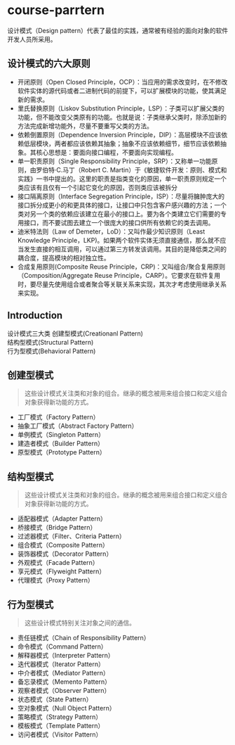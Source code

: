 # course-parrtern
设计模式（Design pattern）代表了最佳的实践，通常被有经验的面向对象的软件开发人员所采用。
## 设计模式的六大原则
* 开闭原则（Open Closed Principle，OCP）：当应用的需求改变时，在不修改软件实体的源代码或者二进制代码的前提下，可以扩展模块的功能，使其满足新的需求。
* 里氏替换原则（Liskov Substitution Principle，LSP）：子类可以扩展父类的功能，但不能改变父类原有的功能。也就是说：子类继承父类时，除添加新的方法完成新增功能外，尽量不要重写父类的方法。
* 依赖倒置原则（Dependence Inversion Principle，DIP）：高层模块不应该依赖低层模块，两者都应该依赖其抽象；抽象不应该依赖细节，细节应该依赖抽象。其核心思想是：要面向接口编程，不要面向实现编程。
* 单一职责原则（Single Responsibility Principle，SRP）：又称单一功能原则，由罗伯特·C.马丁（Robert C. Martin）于《敏捷软件开发：原则、模式和实践》一书中提出的。这里的职责是指类变化的原因，单一职责原则规定一个类应该有且仅有一个引起它变化的原因，否则类应该被拆分
* 接口隔离原则（Interface Segregation Principle，ISP）：尽量将臃肿庞大的接口拆分成更小的和更具体的接口，让接口中只包含客户感兴趣的方法；一个类对另一个类的依赖应该建立在最小的接口上。要为各个类建立它们需要的专用接口，而不要试图去建立一个很庞大的接口供所有依赖它的类去调用。
* 迪米特法则（Law of Demeter，LoD）：又叫作最少知识原则（Least Knowledge Principle，LKP)。如果两个软件实体无须直接通信，那么就不应当发生直接的相互调用，可以通过第三方转发该调用。其目的是降低类之间的耦合度，提高模块的相对独立性。
* 合成复用原则(Composite Reuse Principle，CRP)：又叫组合/聚合复用原则（Composition/Aggregate Reuse Principle，CARP）。它要求在软件复用时，要尽量先使用组合或者聚合等关联关系来实现，其次才考虑使用继承关系来实现。

## Introduction
设计模式三大类
创建型模式(Creationanl Pattern)<br>
结构型模式(Structural Pattern)<br>
行为型模式(Behavioral  Pattern)<br>


创建型模式
-
>这些设计模式关注类和对象的组合。继承的概念被用来组合接口和定义组合对象获得新功能的方式。	

* 工厂模式（Factory Pattern）<br>
* 抽象工厂模式（Abstract Factory Pattern）<br>
* 单例模式（Singleton Pattern）<br>
* 建造者模式（Builder Pattern）<br>
* 原型模式（Prototype Pattern）<br>

结构型模式
-
>这些设计模式关注类和对象的组合。继承的概念被用来组合接口和定义组合对象获得新功能的方式。

* 适配器模式（Adapter Pattern）<br>
* 桥接模式（Bridge Pattern）<br>
* 过滤器模式（Filter、Criteria Pattern）<br>
* 组合模式（Composite Pattern）<br>
* 装饰器模式（Decorator Pattern）<br>
* 外观模式（Facade Pattern）<br>
* 享元模式（Flyweight Pattern）<br>
* 代理模式（Proxy Pattern）<br>

行为型模式
-
>这些设计模式特别关注对象之间的通信。	
* 责任链模式（Chain of Responsibility Pattern）<br>
* 命令模式（Command Pattern）<br>
* 解释器模式（Interpreter Pattern）<br>
* 迭代器模式（Iterator Pattern）<br>
* 中介者模式（Mediator Pattern）<br>
* 备忘录模式（Memento Pattern）<br>
* 观察者模式（Observer Pattern）<br>
* 状态模式（State Pattern）<br>
* 空对象模式（Null Object Pattern）<br>
* 策略模式（Strategy Pattern）<br>
* 模板模式（Template Pattern）<br>
* 访问者模式（Visitor Pattern）<br>

